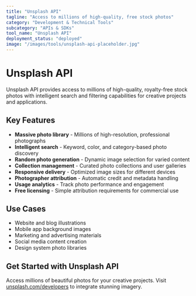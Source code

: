 ```yaml
---
title: "Unsplash API"
tagline: "Access to millions of high-quality, free stock photos"
category: "Development & Technical Tools"
subcategory: "APIs & SDKs"
tool_name: "Unsplash API"
deployment_status: "deployed"
image: "/images/tools/unsplash-api-placeholder.jpg"
---
```


# Unsplash API

Unsplash API provides access to millions of high-quality, royalty-free stock photos with intelligent search and filtering capabilities for creative projects and applications.

## Key Features

- **Massive photo library** - Millions of high-resolution, professional photographs
- **Intelligent search** - Keyword, color, and category-based photo discovery
- **Random photo generation** - Dynamic image selection for varied content
- **Collection management** - Curated photo collections and user galleries
- **Responsive delivery** - Optimized image sizes for different devices
- **Photographer attribution** - Automatic credit and metadata handling
- **Usage analytics** - Track photo performance and engagement
- **Free licensing** - Simple attribution requirements for commercial use

## Use Cases

- Website and blog illustrations
- Mobile app background images
- Marketing and advertising materials
- Social media content creation
- Design system photo libraries

## Get Started with Unsplash API

Access millions of beautiful photos for your creative projects. Visit [unsplash.com/developers](https://unsplash.com/developers) to integrate stunning imagery.